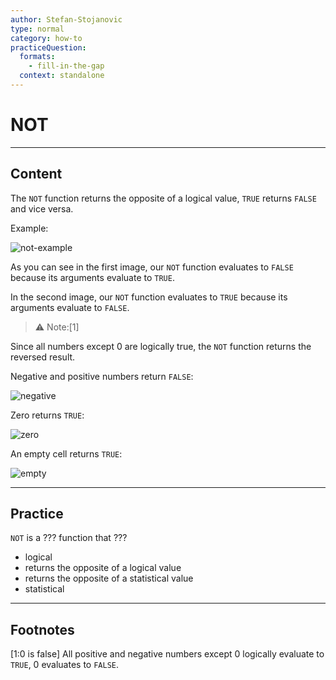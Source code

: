 ```yaml
---
author: Stefan-Stojanovic
type: normal
category: how-to
practiceQuestion:
  formats:
    - fill-in-the-gap
  context: standalone
---
```


# NOT


---

## Content

The `NOT` function returns the opposite of a logical value, `TRUE` returns `FALSE` and vice versa.

Example:

![not-example](https://img.enkipro.com/87509733e9b2cb066922d98c8925477e.png)

As you can see in the first image, our `NOT` function evaluates to `FALSE` because its arguments evaluate to `TRUE`. 

In the second image, our `NOT` function evaluates to `TRUE` because its arguments evaluate to `FALSE`. 

> ⚠️ Note:[1]

Since all numbers except 0 are logically true, the `NOT` function returns the reversed result.

Negative and positive numbers return `FALSE`:

![negative](https://img.enkipro.com/6a8de95c3bdf41789598f022b52e4dfb.png)

Zero returns `TRUE`:

![zero](https://img.enkipro.com/c1dc5c4ed4d9ab8af8d593bbacea1d5a.png)

An empty cell returns `TRUE`:

![empty](https://img.enkipro.com/b62c350762df4368dc9cf5c3f8fd1805.png)


---

## Practice

`NOT` is a ??? function that ???

- logical
- returns the opposite of a logical value
- returns the opposite of a statistical value
- statistical


---

## Footnotes

[1:0 is false]
All positive and negative numbers except 0 logically evaluate to `TRUE`, 0 evaluates to `FALSE`.
